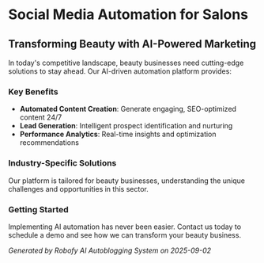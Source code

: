 # Social Media Automation for Salons

## Transforming Beauty with AI-Powered Marketing

In today's competitive landscape, beauty businesses need cutting-edge solutions to stay ahead. Our AI-driven automation platform provides:

### Key Benefits
- **Automated Content Creation**: Generate engaging, SEO-optimized content 24/7
- **Lead Generation**: Intelligent prospect identification and nurturing
- **Performance Analytics**: Real-time insights and optimization recommendations

### Industry-Specific Solutions
Our platform is tailored for beauty businesses, understanding the unique challenges and opportunities in this sector.

### Getting Started
Implementing AI automation has never been easier. Contact us today to schedule a demo and see how we can transform your beauty business.

*Generated by Robofy AI Autoblogging System on 2025-09-02*
